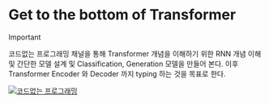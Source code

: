 # Get to the bottom of Transformer 


>[!IMPORTANT]
>코드없는 프로그래밍 채널을 통해 Transformer 개념을 이해하기 위한 RNN 개념 이해 및 간단한 모델 설계 및 Classification, Generation 모델을 만들어 본다.
> 이후 Transformer Encoder 와 Decoder 까지 typing 하는 것을 목표로 한다.

[![코드없는 프로그래밍](http://img.youtube.com/vi/xrq2yN4K_-M/0.jpg)](https://youtu.be/xrq2yN4K_-M)